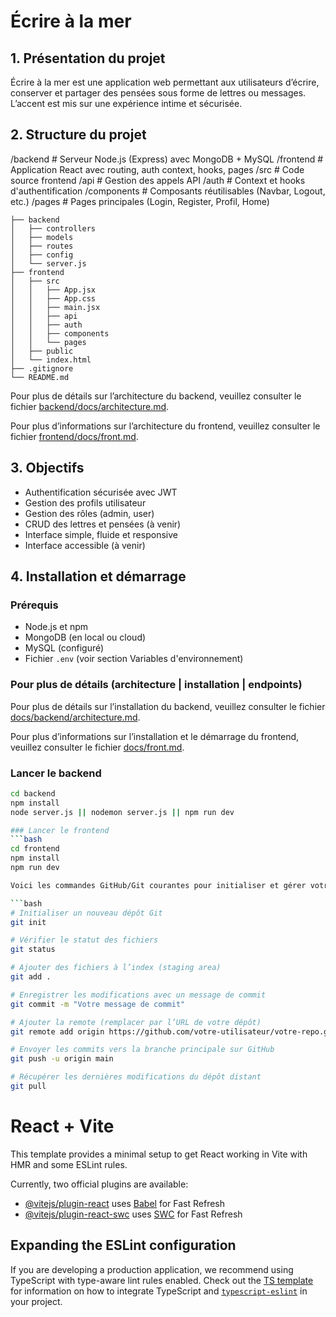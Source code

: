 # Écrire à la mer

## 1. Présentation du projet

Écrire à la mer est une application web permettant aux utilisateurs d’écrire, conserver et partager des pensées sous forme de lettres ou messages. L’accent est mis sur une expérience intime et sécurisée.

## 2. Structure du projet

/backend # Serveur Node.js (Express) avec MongoDB + MySQL
/frontend # Application React avec routing, auth context, hooks, pages
/src # Code source frontend
/api # Gestion des appels API
/auth # Context et hooks d'authentification
/components # Composants réutilisables (Navbar, Logout, etc.)
/pages # Pages principales (Login, Register, Profil, Home)

```
├── backend
│   ├── controllers
│   ├── models
│   ├── routes
│   ├── config
│   └── server.js
├── frontend
│   ├── src
│   │   ├── App.jsx
│   │   ├── App.css
│   │   ├── main.jsx
│   │   ├── api
│   │   ├── auth
│   │   ├── components
│   │   └── pages
│   ├── public
│   └── index.html
├── .gitignore
└── README.md
```

Pour plus de détails sur l’architecture du backend, veuillez consulter le fichier [backend/docs/architecture.md](backend/docs/architecture.md).

Pour plus d’informations sur l’architecture du frontend, veuillez consulter le fichier [frontend/docs/front.md](frontend/docs/front.md).

## 3. Objectifs

- Authentification sécurisée avec JWT  
- Gestion des profils utilisateur  
- Gestion des rôles (admin, user)  
- CRUD des lettres et pensées (à venir)  
- Interface simple, fluide et responsive 
- Interface accessible (à venir)

## 4. Installation et démarrage

### Prérequis  
- Node.js et npm  
- MongoDB (en local ou cloud)  
- MySQL (configuré)  
- Fichier `.env` (voir section Variables d'environnement) 

### Pour plus de détails (architecture | installation | endpoints)

Pour plus de détails sur l’installation du backend, veuillez consulter le fichier [docs/backend/architecture.md](docs/backend/architecture.md).

Pour plus d’informations sur l’installation et le démarrage du frontend, veuillez consulter le fichier [docs/front.md](docs/front.md).

### Lancer le backend  
```bash
cd backend
npm install
node server.js || nodemon server.js || npm run dev

### Lancer le frontend
```bash
cd frontend
npm install
npm run dev

Voici les commandes GitHub/Git courantes pour initialiser et gérer votre dépôt :

```bash
# Initialiser un nouveau dépôt Git
git init

# Vérifier le statut des fichiers
git status

# Ajouter des fichiers à l’index (staging area)
git add .

# Enregistrer les modifications avec un message de commit
git commit -m "Votre message de commit"

# Ajouter la remote (remplacer par l’URL de votre dépôt)
git remote add origin https://github.com/votre-utilisateur/votre-repo.git

# Envoyer les commits vers la branche principale sur GitHub
git push -u origin main

# Récupérer les dernières modifications du dépôt distant
git pull
```


# React + Vite

This template provides a minimal setup to get React working in Vite with HMR and some ESLint rules.

Currently, two official plugins are available:

- [@vitejs/plugin-react](https://github.com/vitejs/vite-plugin-react/blob/main/packages/plugin-react) uses [Babel](https://babeljs.io/) for Fast Refresh
- [@vitejs/plugin-react-swc](https://github.com/vitejs/vite-plugin-react/blob/main/packages/plugin-react-swc) uses [SWC](https://swc.rs/) for Fast Refresh

## Expanding the ESLint configuration

If you are developing a production application, we recommend using TypeScript with type-aware lint rules enabled. Check out the [TS template](https://github.com/vitejs/vite/tree/main/packages/create-vite/template-react-ts) for information on how to integrate TypeScript and [`typescript-eslint`](https://typescript-eslint.io) in your project.
